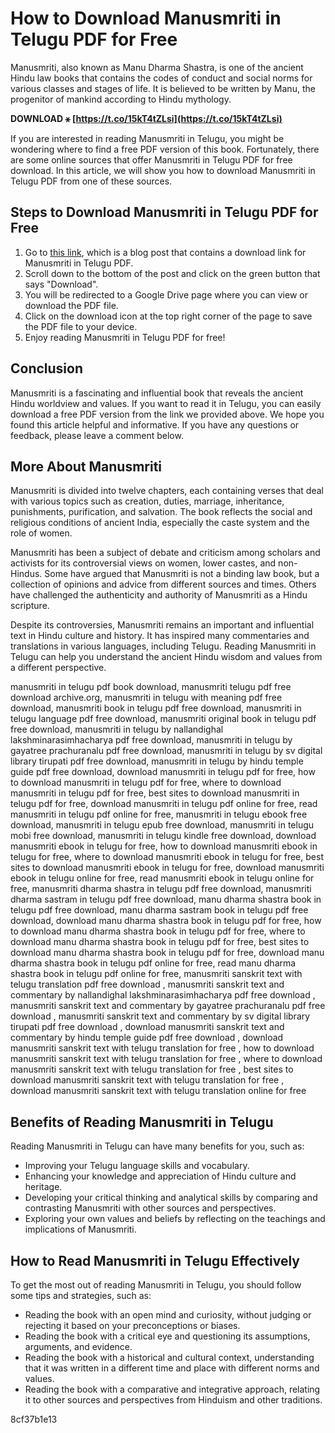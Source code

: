 
 
# How to Download Manusmriti in Telugu PDF for Free
 
Manusmriti, also known as Manu Dharma Shastra, is one of the ancient Hindu law books that contains the codes of conduct and social norms for various classes and stages of life. It is believed to be written by Manu, the progenitor of mankind according to Hindu mythology.
 
**DOWNLOAD ⚹ [https://t.co/15kT4tZLsi](https://t.co/15kT4tZLsi)**


 
If you are interested in reading Manusmriti in Telugu, you might be wondering where to find a free PDF version of this book. Fortunately, there are some online sources that offer Manusmriti in Telugu PDF for free download. In this article, we will show you how to download Manusmriti in Telugu PDF from one of these sources.
 
## Steps to Download Manusmriti in Telugu PDF for Free
 
1. Go to [this link](https://templeinformationpics.blogspot.com/2020/01/manusmruthi-telugu-pdf-book-download.html), which is a blog post that contains a download link for Manusmriti in Telugu PDF.
2. Scroll down to the bottom of the post and click on the green button that says "Download".
3. You will be redirected to a Google Drive page where you can view or download the PDF file.
4. Click on the download icon at the top right corner of the page to save the PDF file to your device.
5. Enjoy reading Manusmriti in Telugu PDF for free!

## Conclusion
 
Manusmriti is a fascinating and influential book that reveals the ancient Hindu worldview and values. If you want to read it in Telugu, you can easily download a free PDF version from the link we provided above. We hope you found this article helpful and informative. If you have any questions or feedback, please leave a comment below.
  
## More About Manusmriti
 
Manusmriti is divided into twelve chapters, each containing verses that deal with various topics such as creation, duties, marriage, inheritance, punishments, purification, and salvation. The book reflects the social and religious conditions of ancient India, especially the caste system and the role of women.
 
Manusmriti has been a subject of debate and criticism among scholars and activists for its controversial views on women, lower castes, and non-Hindus. Some have argued that Manusmriti is not a binding law book, but a collection of opinions and advice from different sources and times. Others have challenged the authenticity and authority of Manusmriti as a Hindu scripture.
 
Despite its controversies, Manusmriti remains an important and influential text in Hindu culture and history. It has inspired many commentaries and translations in various languages, including Telugu. Reading Manusmriti in Telugu can help you understand the ancient Hindu wisdom and values from a different perspective.
 
manusmriti in telugu pdf book download,  manusmriti telugu pdf free download archive.org,  manusmriti in telugu with meaning pdf free download,  manusmriti book in telugu pdf free download,  manusmriti in telugu language pdf free download,  manusmriti original book in telugu pdf free download,  manusmriti in telugu by nallandighal lakshminarasimhacharya pdf free download,  manusmriti in telugu by gayatree prachuranalu pdf free download,  manusmriti in telugu by sv digital library tirupati pdf free download,  manusmriti in telugu by hindu temple guide pdf free download,  download manusmriti in telugu pdf for free,  how to download manusmriti in telugu pdf for free,  where to download manusmriti in telugu pdf for free,  best sites to download manusmriti in telugu pdf for free,  download manusmriti in telugu pdf online for free,  read manusmriti in telugu pdf online for free,  manusmriti in telugu ebook free download,  manusmriti in telugu epub free download,  manusmriti in telugu mobi free download,  manusmriti in telugu kindle free download,  download manusmriti ebook in telugu for free,  how to download manusmriti ebook in telugu for free,  where to download manusmriti ebook in telugu for free,  best sites to download manusmriti ebook in telugu for free,  download manusmriti ebook in telugu online for free,  read manusmriti ebook in telugu online for free,  manusmriti dharma shastra in telugu pdf free download,  manusmriti dharma sastram in telugu pdf free download,  manu dharma shastra book in telugu pdf free download,  manu dharma sastram book in telugu pdf free download,  download manu dharma shastra book in telugu pdf for free,  how to download manu dharma shastra book in telugu pdf for free,  where to download manu dharma shastra book in telugu pdf for free,  best sites to download manu dharma shastra book in telugu pdf for free,  download manu dharma shastra book in telugu pdf online for free,  read manu dharma shastra book in telugu pdf online for free,  manusmriti sanskrit text with telugu translation pdf free download ,  manusmriti sanskrit text and commentary by nallandighal lakshminarasimhacharya pdf free download ,  manusmriti sanskrit text and commentary by gayatree prachuranalu pdf free download ,  manusmriti sanskrit text and commentary by sv digital library tirupati pdf free download ,  download manusmriti sanskrit text and commentary by hindu temple guide pdf free download ,  download manusmriti sanskrit text with telugu translation for free ,  how to download manusmriti sanskrit text with telugu translation for free ,  where to download manusmriti sanskrit text with telugu translation for free ,  best sites to download manusmriti sanskrit text with telugu translation for free ,  download manusmriti sanskrit text with telugu translation online for free
  
## Benefits of Reading Manusmriti in Telugu
 
Reading Manusmriti in Telugu can have many benefits for you, such as:

- Improving your Telugu language skills and vocabulary.
- Enhancing your knowledge and appreciation of Hindu culture and heritage.
- Developing your critical thinking and analytical skills by comparing and contrasting Manusmriti with other sources and perspectives.
- Exploring your own values and beliefs by reflecting on the teachings and implications of Manusmriti.

## How to Read Manusmriti in Telugu Effectively
 
To get the most out of reading Manusmriti in Telugu, you should follow some tips and strategies, such as:

- Reading the book with an open mind and curiosity, without judging or rejecting it based on your preconceptions or biases.
- Reading the book with a critical eye and questioning its assumptions, arguments, and evidence.
- Reading the book with a historical and cultural context, understanding that it was written in a different time and place with different norms and values.
- Reading the book with a comparative and integrative approach, relating it to other sources and perspectives from Hinduism and other traditions.

 8cf37b1e13
 
